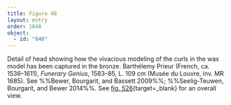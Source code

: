 ```yaml
---
title: Figure 48
layout: entry
order: 1048
object:
  - id: "048"
---
```


Detail of head showing how the vivacious modeling of the curls in the wax model has been captured in the bronze. Barthélemy Prieur (French, ca. 1536–1611), *Funerary Genius*, 1583–85, L. 109 cm (Musée du Louvre, inv. MR 1685). See %%Bewer, Bourgarit, and Bassett 2009%%; %%Seelig-Teuwen, Bourgarit, and Bewer 2014%%. See [fig. 526](/visual-atlas/#fig-526){target=_blank} for an overall view.

